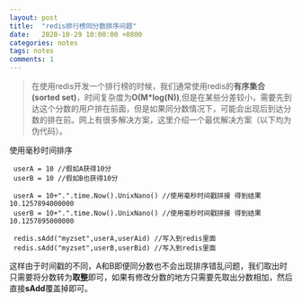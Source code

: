 ```yaml
---
layout: post
title:  "redis排行榜同分数排序问题"
date:   2020-10-29 10:00:00 +0800
categories: notes
tags: notes
comments: 1
---
```

 > 在使用redis开发一个排行榜的时候，我们通常使用redis的**有序集合(sorted set)**，时间复杂度为**O(M*log(N))**,但是在某些分差较小，需要先到达这个分数的用户排在前面，但是如果同分数情况下，可能会出现后到达分数的排在前。网上有很多解决方案，这里介绍一个最优解决方案（以下均为伪代码）。
 
使用毫秒时间排序
 ```
  userA = 10 //假如A获得10分
  userB = 10 //假如B也获得10分
  
  userA = 10+".".time.Now().UnixNano() //使用毫秒时间戳拼接 得到结果 10.1257894000000
  userB = 10+".".time.Now().UnixNano() //使用毫秒时间戳拼接 得到结果 10.1257895000000

  redis.sAdd("myzset",userA,userAid) //写入到redis里面
  redis.sAdd("myzset",userB,userBid) //写入到redis里面
 ```
这样由于时间戳的不同，A和B即便同分数也不会出现排序错乱问题，我们取出时只需要将分数转为**取整**即可，如果有修改分数的地方只需要先取出分数相加，然后直接**sAdd**覆盖掉即可。
